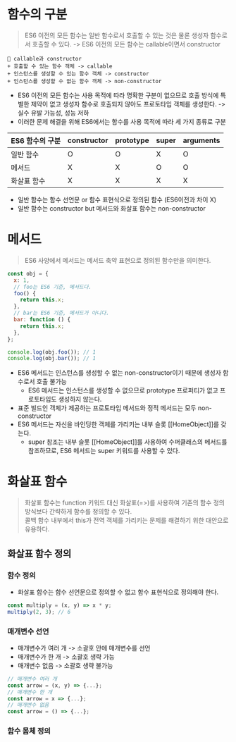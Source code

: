 # 함수의 구분
> ES6 이전의 모든 함수는 일반 함수로서 호출할 수 있는 것은 물론 생성자 함수로서 호출할 수 있다. -> ES6 이전의 모든 함수는 callable이면서 constructor
```
📌 callable과 constructor
+ 호출할 수 있는 함수 객체 -> callable
+ 인스턴스를 생성할 수 있는 함수 객체 -> constructor
+ 인스턴스를 생성할 수 없는 함수 객체 -> non-constructor
```
* ES6 이전의 모든 함수는 사용 목적에 따라 명확한 구분이 없으므로 호출 방식에 특별한 제약이 없고 생성자 함수로 호출되지 않아도 프로토타입 객체를 생성한다. -> 실수 유발 가능성, 성능 저하
* 이러한 문제 해결을 위해 ES6에서는 함수를 사용 목적에 따라 세 가지 종류로 구분

| ES6 함수의 구분 | constructor | prototype | super | arguments |
|---------------|-------------|-----------|-------|-----------|
| 일반 함수     | O           | O         | X     | O         |
| 메서드        | X           | X         | O     | O         |
| 화살표 함수   | X           | X         | X     | X         |
* 일반 함수는 함수 선언문 or 함수 표현식으로 정의된 함수 (ES6이전과 차이 X)
* 일반 함수는 constructor but 메서드와 화살표 함수는 non-constructor
# 메서드
> ES6 사양에서 메서드는 메서드 축약 표현으로 정의된 함수만을 의미한다.
```javascript
const obj = {
  x: 1,
  // foo는 ES6 기준, 메서드다.
  foo() {
    return this.x;
  },
  // bar는 ES6 기준, 메서드가 아니다.
  bar: function () {
    return this.x;
  },
};

console.log(obj.foo()); // 1
console.log(obj.bar()); // 1
```
* ES6 메서드는 인스턴스를 생성할 수 없는 non-constructor이기 때문에 생성자 함수로서 호출 불가능
  * ES6 메서드는 인스턴스를 생성할 수 없으므로 prototype 프로퍼티가 없고 프로토타입도 생성하지 않는다.
* 표준 빌드인 객체가 제공하는 프로토타입 메서드와 정적 메서드는 모두 non-constructor
* ES6 메서드는 자신을 바인딩한 객체를 가리키는 내부 슬롯 [[HomeObject]]를 갖는다.
  * super 참조는 내부 슬롯 [[HomeObject]]를 사용하여 수퍼클래스의 메서드를 참조하므로, ES6 메서드는 super 키워드를 사용할 수 있다.
# 화살표 함수
> 화살표 함수는 function 키워드 대신 화살표(=>)를 사용하여 기존의 함수 정의 방식보다 간략하게 함수를 정의할 수 있다.   
> 콜백 함수 내부에서 this가 전역 객체를 가리키는 문제를 해결하기 위한 대안으로 유용하다.
## 화살표 함수 정의
### 함수 정의
* 화살표 함수는 함수 선언문으로 정의할 수 없고 함수 표현식으로 정의해야 한다.
```javascript
const multiply = (x, y) => x * y;
multiply(2, 3); // 6
```
### 매개변수 선언
* 매개변수가 여러 개 -> 소괄호 안에 매개변수를 선언
* 매개변수가 한 개 -> 소괄호 생략 가능
* 매개변수 없음 -> 소괄호 생략 불가능
```javascript
// 매개변수 여러 개
const arrow = (x, y) => {...};
// 매개변수 한 개
const arrow = x => {...};
// 매개변수 없음
const arrow = () => {...};
```
### 함수 몸체 정의

